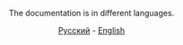 <p align="center">
  The documentation is in different languages.
</p>
  <p align="center">
    <a href="/docs/README_RU.md">Русский</a>
    -
    <a href="/docs/README_EN.md">English</a>
</p>
